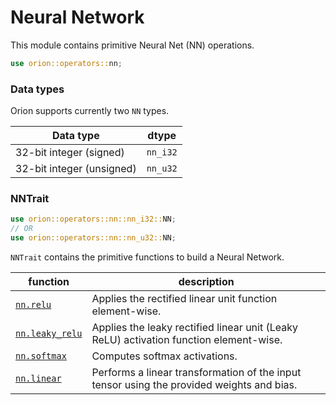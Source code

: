 # Neural Network

This module contains primitive Neural Net (NN) operations.

```rust
use orion::operators::nn;
```

### Data types

Orion supports currently two `NN` types.

| Data type                 | dtype    |
| ------------------------- | -------- |
| 32-bit integer (signed)   | `nn_i32` |
| 32-bit integer (unsigned) | `nn_u32` |

### NN**Trait**

```rust
use orion::operators::nn::nn_i32::NN;
// OR
use orion::operators::nn::nn_u32::NN;
```

`NNTrait` contains the primitive functions to build a Neural Network.

| function | description |
| --- | --- |
| [`nn.relu`](https://orion.gizatech.xyz/apis/operators/neural-network/nn.relu.md) | Applies the rectified linear unit function element-wise. |
| [`nn.leaky_relu`](https://orion.gizatech.xyz/apis/operators/neural-network/nn.leaky_relu.md) | Applies the leaky rectified linear unit (Leaky ReLU) activation function element-wise. |
| [`nn.softmax`](https://orion.gizatech.xyz/apis/operators/neural-network/nn.softmax.md) | Computes softmax activations. |
| [`nn.linear`](https://orion.gizatech.xyz/apis/operators/neural-network/nn.linear.md) | Performs a linear transformation of the input tensor using the provided weights and bias. |

